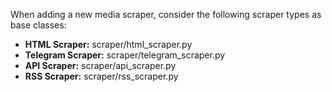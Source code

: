 When adding a new media scraper, consider the following scraper types as base classes:

*   **HTML Scraper:** scraper/html_scraper.py
*   **Telegram Scraper:** scraper/telegram_scraper.py
*   **API Scraper:** scraper/api_scraper.py
*   **RSS Scraper:** scraper/rss_scraper.py